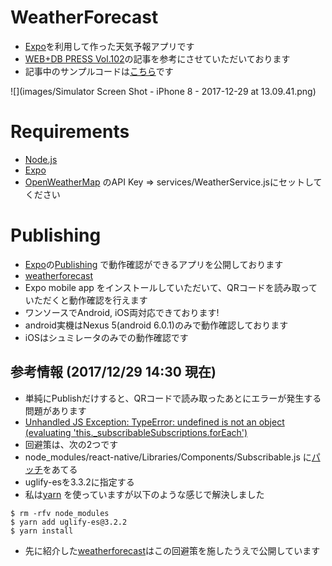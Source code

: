 # WeatherForecast
- [Expo](https://expo.io/)を利用して作った天気予報アプリです
- [WEB+DB PRESS Vol.102](http://gihyo.jp/magazine/wdpress/archive/2018/vol102)の記事を参考にさせていただいております
- 記事中のサンプルコードは[こちら](https://github.com/mickamy/WeatherForecast)です

![](images/Simulator Screen Shot - iPhone 8 - 2017-12-29 at 13.09.41.png)

# Requirements
- [Node.js](https://nodejs.org/ja/)
- [Expo](https://expo.io/)
- [OpenWeatherMap](https://openweathermap.org/) のAPI Key => services/WeatherService.jsにセットしてください

# Publishing
- [Expo](https://expo.io/)の[Publishing](https://docs.expo.io/versions/latest/guides/publishing.html) で動作確認ができるアプリを公開しております
- [weatherforecast](https://expo.io/@torifukukaiou/weatherforecast)
- Expo mobile app をインストールしていただいて、QRコードを読み取っていただくと動作確認を行えます
- ワンソースでAndroid, iOS両対応できております!
- android実機はNexus 5(android 6.0.1)のみで動作確認しております
- iOSはシュミレータのみでの動作確認です

## 参考情報 (2017/12/29 14:30 現在)
- 単純にPublishだけすると、QRコードで読み取ったあとにエラーが発生する問題があります
- [Unhandled JS Exception: TypeError: undefined is not an object (evaluating 'this._subscribableSubscriptions.forEach')](https://github.com/facebook/react-native/issues/17348)
- 回避策は、次の2つです
- node_modules/react-native/Libraries/Components/Subscribable.js に[パッチ](https://github.com/facebook/react-native/issues/17348#issuecomment-353892314)をあてる
- uglify-esを3.3.2に指定する
- 私は[yarn](https://yarnpkg.com/ja/) を使っていますが以下のような感じで解決しました
```
$ rm -rfv node_modules
$ yarn add uglify-es@3.2.2
$ yarn install
```
- 先に紹介した[weatherforecast](https://expo.io/@torifukukaiou/weatherforecast)はこの回避策を施したうえで公開しています
